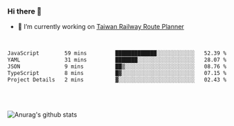 ### Hi there 👋

- 🔭 I’m currently working on [Taiwan Railway Route Planner](https://github.com/Taiwan-Railway-Route-Planner)

<br/>

<!--START_SECTION:waka-->

```txt
JavaScript        59 mins         █████████████░░░░░░░░░░░░   52.39 %
YAML              31 mins         ███████░░░░░░░░░░░░░░░░░░   28.07 %
JSON              9 mins          ██▒░░░░░░░░░░░░░░░░░░░░░░   08.76 %
TypeScript        8 mins          █▓░░░░░░░░░░░░░░░░░░░░░░░   07.15 %
Project Details   2 mins          ▓░░░░░░░░░░░░░░░░░░░░░░░░   02.43 %
```

<!--END_SECTION:waka-->

<br/>
<br/>

![Anurag's github stats](https://github-readme-stats.vercel.app/api?username=DepickereSven&show_icons=true&theme=tokyonight)



<!--
**DepickereSven/DepickereSven** is a ✨ _special_ ✨ repository because its `README.md` (this file) appears on your GitHub profile.

Here are some ideas to get you started:

- 🔭 I’m currently working on ...
- 🌱 I’m currently learning ...
- 👯 I’m looking to collaborate on ...
- 🤔 I’m looking for help with ...
- 💬 Ask me about ...
- 📫 How to reach me: ...
- 😄 Pronouns: ...
- ⚡ Fun fact: ...
-->
